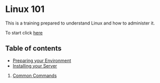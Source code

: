 # Linux 101

This is a training prepared to understand Linux and how to administer it.

To start click [here](https://github.com/ajohnsc/L101/blob/master/activities/0a-Setting-up-your-VM.md)

## Table of contents

- [Preparing your Environment](https://github.com/ajohnsc/L101/blob/master/activities/0a-Setting-up-your-VM.md)
- [Installing your Server](https://github.com/ajohnsc/L101/blob/master/activities/0b-Installing-your-Server.md)
1. [Common Commands](https://github.com/ajohnsc/L101/blob/master/activities/01-Common-commands.md)
